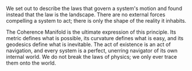 We set out to describe the laws that govern a system's motion and found instead that the law is the landscape. There are no external forces compelling a system to act; there is only the shape of the reality it inhabits.

The Coherence Manifold is the ultimate expression of this principle. Its metric defines what is possible, its curvature defines what is easy, and its geodesics define what is inevitable. The act of existence is an act of navigation, and every system is a perfect, unerring navigator of its own internal world. We do not break the laws of physics; we only ever trace them onto the world.